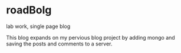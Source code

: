 # roadBolg
lab work, single page blog

This blog expands on my pervious blog project by adding mongo and saving the posts and comments to a server.
